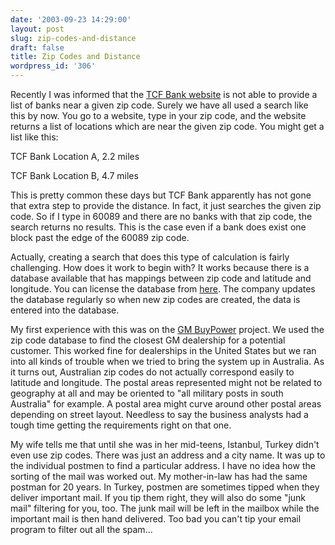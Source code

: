 ```yaml
---
date: '2003-09-23 14:29:00'
layout: post
slug: zip-codes-and-distance
draft: false
title: Zip Codes and Distance
wordpress_id: '306'
---
```


Recently I was informed that the [TCF Bank website](http://www.tcfexpress.com/) is not able to provide a list of banks near a given zip code. Surely we have all used a search like this by now. You go to a website, type in your zip code, and the website returns a list of locations which are near the given zip code. You might get a list like this:  

  

TCF Bank Location A, 2.2 miles  

TCF Bank Location B, 4.7 miles  

  

This is pretty common these days but TCF Bank apparently has not gone that extra step to provide the distance. In fact, it just searches the given zip code. So if I type in 60089 and there are no banks with that zip code, the search returns no results. This is the case even if a bank does exist one block past the edge of the 60089 zip code.  

  

Actually, creating a search that does this type of calculation is fairly challenging. How does it work to begin with? It works because there is a database available that has mappings between zip code and latitude and longitude. You can license the database from [here](http://www.zip-codes-latitude-longitude.com/). The company updates the database regularly so when new zip codes are created, the data is entered into the database.  

  

My first experience with this was on the [GM BuyPower](http://www.gmbuypower.com/splash.html) project. We used the zip code database to find the closest GM dealership for a potential customer. This worked fine for dealerships in the United States but we ran into all kinds of trouble when we tried to bring the system up in Australia. As it turns out, Australian zip codes do not actually correspond easily to latitude and longitude. The postal areas represented might not be related to geography at all and may be oriented to "all military posts in south Australia" for example. A postal area might curve around other postal areas depending on street layout. Needless to say the business analysts had a tough time getting the requirements right on that one.  

  

My wife tells me that until she was in her mid-teens, Istanbul, Turkey didn't even use zip codes. There was just an address and a city name. It was up to the individual postmen to find a particular address. I have no idea how the sorting of the mail was worked out. My mother-in-law has had the same postman for 20 years. In Turkey, postmen are sometimes tipped when they deliver important mail. If you tip them right, they will also do some "junk mail" filtering for you, too. The junk mail will be left in the mailbox while the important mail is then hand delivered. Too bad you can't tip your email program to filter out all the spam...

